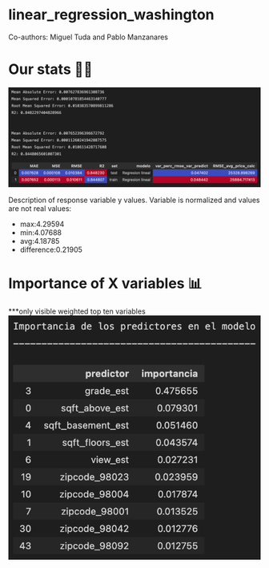 # linear_regression_washington
Co-authors: Miguel Tuda and Pablo Manzanares

# Our stats 🤘🏽
![image](https://raw.githubusercontent.com/ferseguias/linear_regression_washington/main/images_results/Screenshot%202022-05-14%20at%2001.00.24.png)

Description of response variable y values. Variable is normalized and values are not real values:
- max:4.29594
- min:4.07688
- avg:4.18785
- difference:0.21905

# Importance of X variables 📊
***only visible weighted top ten variables
![image](https://raw.githubusercontent.com/ferseguias/linear_regression_washington/main/images_results/Screenshot%202022-05-14%20at%2000.59.51.png)